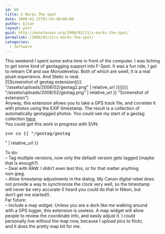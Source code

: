```yaml
---
id: 60
title: X Marks The Spot
date: 2008-02-21T01:54:46+00:00
author: Eitan
layout: post
guid: http://monotonous.org/2008/02/21/x-marks-the-spot/
permalink: /2008/02/21/x-marks-the-spot/
categories:
  - Software
---
```

This weekend I spent some extra time in front of the computer. I was itching to get some kind of geotagging support into F-Spot. It was a fun ride, I got to relearn C# and use Monodevelop. Both of which are swell, it is a real plush experience. And Stetic is neat.  
[![Screenshot of geotag extension]({{ "/assets/uploads/2008/02/geotag2.png" | relative_url }})]({{ "/assets/uploads/2008/02/geotag.png" | relative_url }} "Screenshot of extension")  
Anyway, this extension allows you to take a GPS track file, and correlate it with photos using the EXIF timestamp. The result is a collection of automatically geotagged photos. You could see my start of a geotag collection [here](http://www.flickr.com/photos/mostlypictures/map "Flickr map page").  
You could get this work in progress with SVN:

<pre>svn co {{ "/geotag/geotag</pre>" | relative_url }}

To do:  
&#8211; Tag multiple versions, now only the default version gets tagged (maybe  
that is enough?).  
&#8211; Deal with RAW. I didn&#8217;t even test this, or for that matter anything  
non-jpeg.  
&#8211; Allow timestamp adjustments in the dialog. My Canon digital rebel does  
not provide a way to synchronize the clock very well, so the timestamp  
will never be very accurate (I heard you could do that in Nikon, but  
don&#8217;t get me started!).  
Far future:  
&#8211; Include a map widget. Unless you are a dork like me walking around  
with a GPS logger, this extension is useless. A map widget will allow  
people to review the coordinate info, and easily adjust it. I could  
personally live without the map now, because I upload pics to flickr,  
and it does the pretty map bit for me.